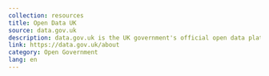 ```yaml
---
collection: resources
title: Open Data UK
source: data.gov.uk
description: data.gov.uk is the UK government's official open data platform. The site hosts datasets from all central government departments and a number of other public sector bodies and local authorities.
link: https://data.gov.uk/about
category: Open Government 
lang: en
---
```

